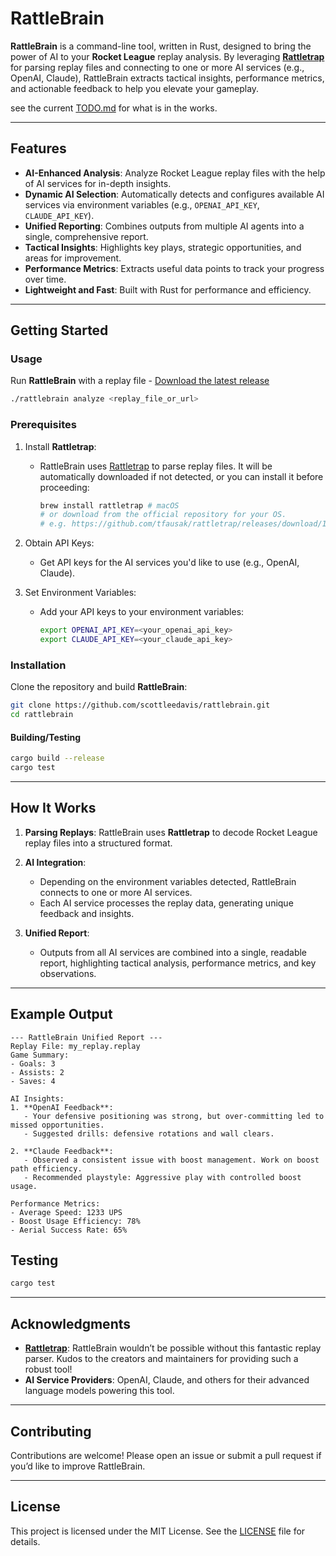 # RattleBrain

**RattleBrain** is a command-line tool, written in Rust, designed to bring the power of AI to your **Rocket League** replay analysis. By leveraging **[Rattletrap](https://github.com/tfausak/rattletrap)** for parsing replay files and connecting to one or more AI services (e.g., OpenAI, Claude), RattleBrain extracts tactical insights, performance metrics, and actionable feedback to help you elevate your gameplay.

see the current [TODO.md](TODO.md) for what is in the works.

---

## Features

- **AI-Enhanced Analysis**: Analyze Rocket League replay files with the help of AI services for in-depth insights.
- **Dynamic AI Selection**: Automatically detects and configures available AI services via environment variables (e.g., `OPENAI_API_KEY`, `CLAUDE_API_KEY`).
- **Unified Reporting**: Combines outputs from multiple AI agents into a single, comprehensive report.
- **Tactical Insights**: Highlights key plays, strategic opportunities, and areas for improvement.
- **Performance Metrics**: Extracts useful data points to track your progress over time.
- **Lightweight and Fast**: Built with Rust for performance and efficiency.

---

## Getting Started

### Usage
Run **RattleBrain** with a replay file - [Download the latest release](https://github.com/scottleedavis/rattlebrain/releases)
```bash
./rattlebrain analyze <replay_file_or_url>
```

### Prerequisites
1. Install **Rattletrap**:
   - RattleBrain uses [Rattletrap](https://github.com/tfausak/rattletrap) to parse replay files. It will be automatically downloaded if not detected, or you can install it before proceeding:
     ```bash
     brew install rattletrap # macOS
     # or download from the official repository for your OS.
     # e.g. https://github.com/tfausak/rattletrap/releases/download/14.0.0/rattletrap-14.0.0-linux-x64.tar.gz
     ```
2. Obtain API Keys:
   - Get API keys for the AI services you'd like to use (e.g., OpenAI, Claude).

3. Set Environment Variables:
   - Add your API keys to your environment variables:
     ```bash
     export OPENAI_API_KEY=<your_openai_api_key>
     export CLAUDE_API_KEY=<your_claude_api_key>
     ```

### Installation
Clone the repository and build **RattleBrain**:
```bash
git clone https://github.com/scottleedavis/rattlebrain.git
cd rattlebrain
```
#### Building/Testing

```bash
cargo build --release
cargo test
```

---

## How It Works

1. **Parsing Replays**: 
   RattleBrain uses **Rattletrap** to decode Rocket League replay files into a structured format.

2. **AI Integration**: 
   - Depending on the environment variables detected, RattleBrain connects to one or more AI services.
   - Each AI service processes the replay data, generating unique feedback and insights.

3. **Unified Report**:
   - Outputs from all AI services are combined into a single, readable report, highlighting tactical analysis, performance metrics, and key observations.

---

## Example Output

```
--- RattleBrain Unified Report ---
Replay File: my_replay.replay
Game Summary:
- Goals: 3
- Assists: 2
- Saves: 4

AI Insights:
1. **OpenAI Feedback**:
   - Your defensive positioning was strong, but over-committing led to missed opportunities.
   - Suggested drills: defensive rotations and wall clears.

2. **Claude Feedback**:
   - Observed a consistent issue with boost management. Work on boost path efficiency.
   - Recommended playstyle: Aggressive play with controlled boost usage.

Performance Metrics:
- Average Speed: 1233 UPS
- Boost Usage Efficiency: 78%
- Aerial Success Rate: 65%
```

## Testing

```bash
cargo test
```

---

## Acknowledgments

- **[Rattletrap](https://github.com/tfausak/rattletrap)**: RattleBrain wouldn’t be possible without this fantastic replay parser. Kudos to the creators and maintainers for providing such a robust tool!
- **AI Service Providers**: OpenAI, Claude, and others for their advanced language models powering this tool.

---

## Contributing

Contributions are welcome! Please open an issue or submit a pull request if you’d like to improve RattleBrain.

---

## License

This project is licensed under the MIT License. See the [LICENSE](LICENSE) file for details.
